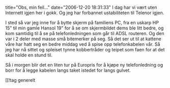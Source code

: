title="Obs, min feil..."
date="2006-12-20 18:31:33"
I dag har vi vært uten Internett igjen her i gokk. Og jeg har forbannet ustabiliteten til Telenor igjen.

I sted så var jeg inne for å bytte skjerm på familiens PC, fra en uskarp HP 15" til min gamle Hansol 19" for å se om skjermbildet dems ble litt bedre, og kom samtidig til å se på telefonledningen som går til ADSL routeren. Og den var i 2 deler med masse små bitemerker på seg. Så det ser ut til at kattene våre har hatt seg en bedre middag ved å spise opp telefonkabelen vår. Så jeg har nå sittet og spleiset tynne kobbertråder og teipet som faen for at det skal holde en stund til.

Så i morgen blir det en liten tur på Europris for å kjøpe ny telefonledning og borr for å legge kabelen langs taket istedet for langs gulvet.

[[!tag  generelt
